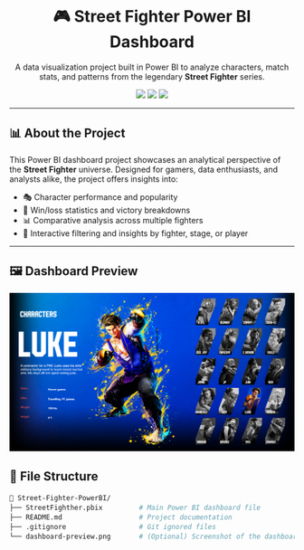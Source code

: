 <h1 align="center">🎮 Street Fighter Power BI Dashboard</h1>

<p align="center">
  A data visualization project built in Power BI to analyze characters, match stats, and patterns from the legendary <strong>Street Fighter</strong> series.
</p>

<p align="center">
  <img src="https://img.shields.io/badge/Made%20With-Power%20BI-yellow?style=for-the-badge&logo=powerbi" />
  <img src="https://img.shields.io/github/license/yourusername/street-fighter-powerbi?style=for-the-badge" />
  <img src="https://img.shields.io/badge/Status-Completed-brightgreen?style=for-the-badge" />
</p>

---

## 📊 About the Project

This Power BI dashboard project showcases an analytical perspective of the **Street Fighter** universe. Designed for gamers, data enthusiasts, and analysts alike, the project offers insights into:

- 🎭 Character performance and popularity
- 🥇 Win/loss statistics and victory breakdowns
- 📊 Comparative analysis across multiple fighters
- 🧩 Interactive filtering and insights by fighter, stage, or player

---

## 🖼️ Dashboard Preview

![image alt](https://github.com/MarshallxMG/Street-Fighter-PBI/blob/86a14dbe70134cf8eb748b30d686af20921a5319/street%20fighter%20dashboard.png)

## 📂 File Structure

```bash
📁 Street-Fighter-PowerBI/
├── StreetFighther.pbix         # Main Power BI dashboard file
├── README.md                   # Project documentation
├── .gitignore                  # Git ignored files
└── dashboard-preview.png       # (Optional) Screenshot of the dashboard
